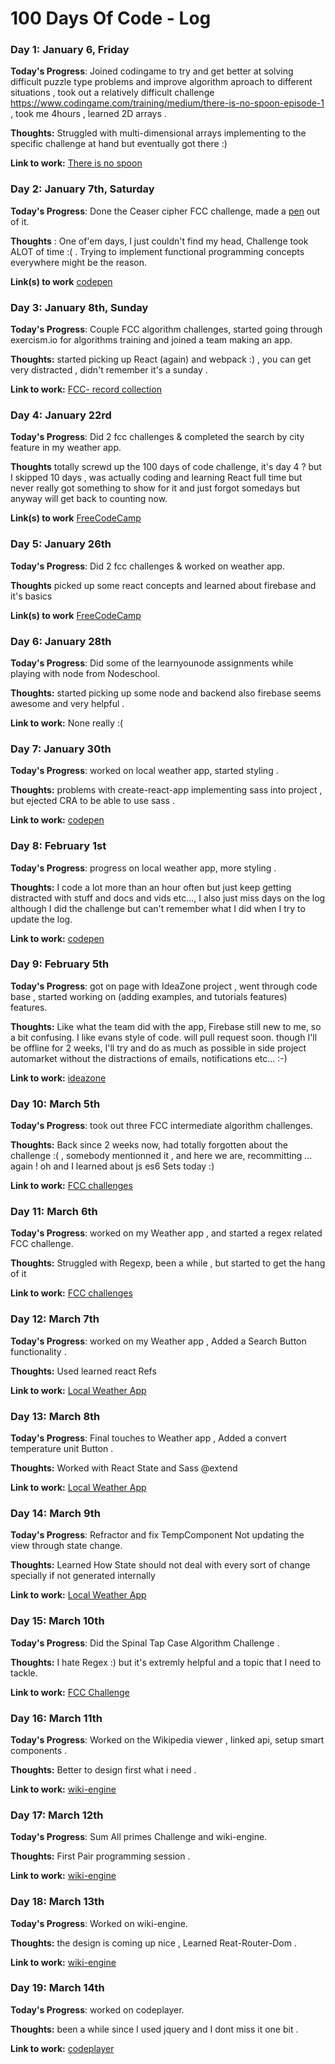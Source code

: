 # 100 Days Of Code - Log

### Day 1: January 6, Friday

[//]: # (This is also a comment.)

**Today's Progress**: Joined codingame to try and get better at solving difficult puzzle type problems and improve algorithm aproach to different situations , took out a relatively difficult challenge https://www.codingame.com/training/medium/there-is-no-spoon-episode-1  , took me 4hours , learned 2D arrays .

**Thoughts:** Struggled with multi-dimensional arrays implementing to the specific challenge at hand but eventually got there :)

**Link to work:** [There is no spoon](https://www.codingame.com/training/medium/there-is-no-spoon-episode-1)


### Day 2: January 7th, Saturday 

**Today's Progress**: Done the Ceaser cipher FCC challenge, made a [pen](http://codepen.io/skhamoud/full/ZLGwbe) out of it.

**Thoughts** : One of'em days, I just couldn't find my head, Challenge took ALOT of time :( . Trying to implement functional programming concepts everywhere might be the reason.

**Link(s) to work**
[codepen](http://codepen.io/skhamoud/full/ZLGwbe)


### Day 3: January 8th, Sunday

**Today's Progress**: Couple FCC algorithm challenges, started going through exercism.io for algorithms training and joined a team making an app.

**Thoughts:**  started picking up React (again) and webpack :) , you can get very distracted , didn't remember it's a sunday .

**Link to work:** [FCC- record collection](https://www.freecodecamp.com/challenges/record-collection)


### Day 4: January 22rd

**Today's Progress**: Did 2 fcc challenges & completed the search by city feature in my weather app.

**Thoughts**  totally screwd up the 100 days of code challenge, it's day 4 ? but I skipped 10 days , was actually coding and learning React full time but never really got something to show for it and just forgot somedays but anyway will get back to counting now.

**Link(s) to work**
[FreeCodeCamp](https://www.freecodecamp.com/challenges/wherefore-art-thou#?solution=%2F*jshint%20esversion%3A6%20*%2F%0Afunction%20whatIsInAName(collection%2C%20source)%20%7B%0A%20%20var%20sourceProps%20%3D%20Object.keys(source)%3B%0A%20%20%2F%2F%20function%20checks%20if%20object%20has%20this%20prop%20and%20value%0A%20%20function%20hasPropsAndVals(obj)%20%7B%0A%20%20%20%20let%20_hasProps%20%3D%20true%3B%0A%20%20%20%20sourceProps.map(prop%20%3D%3E%20%7B%0A%20%20%20%20%20%20if(!obj.hasOwnProperty(prop)%20%7C%7C%20obj%5Bprop%5D!%3D%3Dsource%5Bprop%5D)%20%7B%0A%20%20%20%20%20%20%20%20_hasProps%20%3D%20false%3B%0A%20%20%20%20%20%20%7D%0A%20%20%20%20%7D)%3B%0A%20%20%20%20return%20_hasProps%3B%0A%20%20%7D%0A%20%20var%20arr%20%3D%20collection.filter(hasPropsAndVals)%3B%0A%20%20return%20arr%3B%0A%7D)


### Day 5: January 26th

**Today's Progress**: Did 2 fcc challenges & worked on weather app.

**Thoughts**  picked up some react concepts and learned about firebase and it's basics

**Link(s) to work**
[FreeCodeCamp](https://www.freecodecamp.com/challenges/pig-latin#?solution=function%20isVowel(letter)%7B%0A%20%20%20%20var%20vowels%20%3D%20%5B%22a%22%2C%22e%22%2C%22i%22%2C%22o%22%2C%22u%22%2C%22y%22%5D%3B%0A%20%20%20%20var%20_isVowel%20%3D%20false%3B%0A%20%20%20%20for(let%20i%3D0%3Bi%3Cvowels.length%3B%20i%2B%2B)%20%7B%0A%20%20%20%20%20%20if(letter%3D%3D%3Dvowels%5Bi%5D)%7B%0A%20%20%20%20%20%20%20%20_isVowel%3Dtrue%3B%0A%20%20%20%20%20%20%20%20break%3B%0A%20%20%20%20%20%20%7D%0A%20%20%20%20%7D%0A%20%20%20%20return%20_isVowel%3B%0A%7D%0Afunction%20translatePigLatin(str)%20%7B%0A%20%20var%20result%20%3D%20str%3B%0A%20%20if%20(isVowel(str.charAt(0)))%20result%2B%3D%22way%22%3B%0A%20%20else%7B%0A%20%20%20%20var%20firstVowelIndex%20%3D%20str.split(%22%22).findIndex(function%20getFirstVowel(letter)%7B%0A%20%20%20%20%20%20return%20isVowel(letter)%3B%0A%20%20%20%20%7D)%3B%0A%20%20%20%20var%20lastPart%20%3D%20%20str.substr(firstVowelIndex)%3B%0A%20%20%20%20var%20consCluster%20%3D%20%5B...str%5D.splice(0%2CfirstVowelIndex).join(%27%27)%3B%0A%20%20%20%20result%20%3D%20lastPart%2BconsCluster%2B%22ay%22%3B%0A%20%20%7D%0A%20%20%20return%20result%3B%0A%7D%0A%2F%2FTODO%3A%20refractor%20with%20Regex%0AtranslatePigLatin(%22consonant%22)%3B%0A)


### Day 6: January 28th

**Today's Progress**: Did some of the learnyounode assignments while playing with node from Nodeschool. 

**Thoughts:**  started picking up some node and backend also firebase seems awesome and very helpful  .

**Link to work:** None really :(


### Day 7: January 30th

**Today's Progress**: worked on local weather app, started styling . 

**Thoughts:**  problems with create-react-app implementing sass into project , but ejected CRA to be able to use sass  .

**Link to work:** [codepen](http://codepen.io/skhamoud/full/pRayBm/)


### Day 8: February 1st

**Today's Progress**: progress on local weather app, more styling . 

**Thoughts:**  I code a lot more than an hour often but just keep getting distracted with stuff and docs and vids etc..., I also just miss days on the log although I did the challenge but can't remember what I did when I try to update the log.

**Link to work:** [codepen](http://codepen.io/skhamoud/full/pRayBm/)


### Day 9: February 5th

**Today's Progress**: got on page with IdeaZone project , went through code base , started working on (adding examples, and tutorials features) features. 

**Thoughts:**  Like what the team did with the app, Firebase still new to me, so a bit confusing.
 I like evans style of code. will pull request soon. 
 though I'll be offline for 2 weeks, I'll try and do as much as possible in side project automarket without the distractions of emails, notifications etc...  :-)

**Link to work:** [ideazone](https://github.com/skhamoud/IdeaZone)

### Day 10: March 5th

**Today's Progress**: took out three FCC intermediate algorithm challenges. 

**Thoughts:**  Back since 2 weeks now, had totally forgotten about the challenge :( , somebody mentionned it , and here we are, recommitting ... again ! oh and I learned about js es6 Sets today :)

**Link to work:** [FCC challenges](https://freecodecamp.com/skhamoud/)


### Day 11: March 6th

**Today's Progress**: worked on my Weather app , and started a regex related FCC challenge. 

**Thoughts:** Struggled with Regexp, been a while , but started to get the hang of it 

**Link to work:** [FCC challenges](https://freecodecamp.com/skhamoud/)


### Day 12: March 7th

**Today's Progress**: worked on my Weather app , Added a Search Button functionality . 

**Thoughts:** Used learned react Refs 

**Link to work:** [Local Weather App](http://codepen.io/skhamoud/pen/pRayBm?editors=0100)


### Day 13: March 8th

**Today's Progress**: Final touches to Weather app , Added a convert temperature unit Button . 

**Thoughts:** Worked with React State and Sass @extend

**Link to work:** [Local Weather App](http://codepen.io/skhamoud/full/pRayBm/)


### Day 14: March 9th

**Today's Progress**: Refractor and fix TempComponent Not updating the view through state change. 

**Thoughts:** Learned How State should not deal with every sort of change specially if not generated internally

**Link to work:** [Local Weather App](http://codepen.io/skhamoud/full/pRayBm/)


### Day 15: March 10th

**Today's Progress**: Did the Spinal Tap Case Algorithm Challenge . 

**Thoughts:** I hate Regex :) but it's extremly helpful and a topic that I need to tackle.

**Link to work:** [FCC Challenge](https://www.freecodecamp.com/challenges/spinal-tap-case#?solution=%2F*jshint%20esversion%3A6*%2F%0Afunction%20spinalCase(str)%20%7B%0A%20%20console.log(str.split(%2F(%3F%3D%5BA-Z%5D)%7C%5B%5CW_%5D%2Fg).join(%22-%22).toLowerCase())%3B%0A%7D%0A%0AspinalCase('this_Is-SpinalCase%20iI')%3B%0A)

### Day 16: March 11th

**Today's Progress**: Worked on the Wikipedia viewer , linked api, setup smart components . 

**Thoughts:** Better to design first what i need .

**Link to work:** [wiki-engine](https://github.com/skhamoud/wiki-engine)


### Day 17: March 12th

**Today's Progress**: Sum All primes Challenge and wiki-engine. 

**Thoughts:** First Pair programming session .

**Link to work:** [wiki-engine](https://github.com/skhamoud/wiki-engine)

### Day 18: March 13th

**Today's Progress**: Worked on wiki-engine. 

**Thoughts:** the design is coming up nice , Learned Reat-Router-Dom  .

**Link to work:** [wiki-engine](https://github.com/skhamoud/wiki-engine)

### Day 19: March 14th

**Today's Progress**: worked on codeplayer. 

**Thoughts:** been a while since I used jquery and I dont miss it one bit  .

**Link to work:** [codeplayer](https://github.com/skhamoud/code-player)

